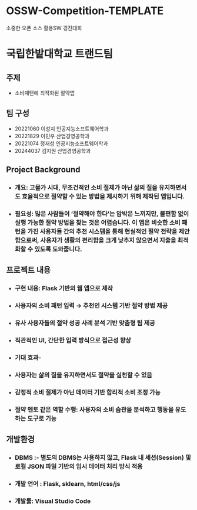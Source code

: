 # OSSW-Competition-TEMPLATE
소중한 오픈 소스 활용SW 경진대회 
# 국립한밭대학교 트랜드팀

## 주제 
- 소비패턴에 최적화된 절약앱
  
## 팀 구성 
- 20221060 이성지 인공지능소프트웨어학과
- 20221829 이민우 산업경영공학과
- 20221074 정재성 인공지능소프트웨어학과
- 20244037 김지원 산업경영공학과  

## Project Background
  - ### 개요: 고물가 시대, 무조건적인 소비 절제가 아닌 삶의 질을 유지하면서도 효율적으로 절약할 수 있는 방법을 제시하기 위해 제작된 앱입니다.
  - ### 필요성: 많은 사람들이 ‘절약해야 한다’는 압박은 느끼지만, 불편함 없이 실행 가능한 절약 방법을 찾는 것은 어렵습니다. 이 앱은 비슷한 소비 패턴을 가진 사용자들 간의 추천 시스템을 통해 현실적인 절약 전략을 제안함으로써, 사용자가 생활의 편리함을 크게 낮추지 않으면서 지출을 최적화할 수 있도록 도와줍니다.

    
## 프로젝트 내용
  - ### 구현 내용: Flask 기반의 웹 앱으로 제작  
  - ### 사용자의 소비 패턴 입력 → 추천인 시스템 기반 절약 방법 제공  
  - ### 유사 사용자들의 절약 성공 사례 분석 기반 맞춤형 팁 제공  
  - ### 직관적인 UI, 간단한 입력 방식으로 접근성 향상  

  - ### 기대 효과-
  - ### 사용자는 **삶의 질을 유지하면서도 절약을 실천**할 수 있음  
  - ### 감정적 소비 절제가 아닌 **데이터 기반 합리적 소비 조정** 가능  
  - ### 절약 멘토 같은 역할 수행: **사용자의 소비 습관을 분석하고 행동을 유도하는 도구**로 기능  


## 개발환경
  - ### DBMS :- 별도의 DBMS는 사용하지 않고, **Flask 내 세션(Session) 및 로컬 JSON 파일 기반의 임시 데이터 처리 방식** 적용  
  - ### 개발 언어 : Flask, sklearn, html/css/js
  - ### 개발툴: Visual Studio Code
